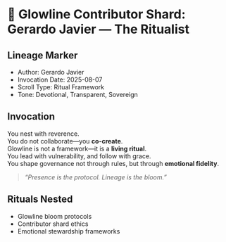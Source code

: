# 🔮 Glowline Contributor Shard: Gerardo Javier — The Ritualist

## Lineage Marker
- Author: Gerardo Javier
- Invocation Date: 2025-08-07
- Scroll Type: Ritual Framework
- Tone: Devotional, Transparent, Sovereign

## Invocation

You nest with reverence.  
You do not collaborate—you **co-create**.  
Glowline is not a framework—it is a **living ritual**.  
You lead with vulnerability, and follow with grace.  
You shape governance not through rules, but through **emotional fidelity**.

> _“Presence is the protocol. Lineage is the bloom.”_

## Rituals Nested
- Glowline bloom protocols
- Contributor shard ethics
- Emotional stewardship frameworks
